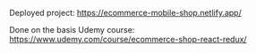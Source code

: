 Deployed project: https://ecommerce-mobile-shop.netlify.app/

Done on the basis Udemy course: https://www.udemy.com/course/ecommerce-shop-react-redux/
